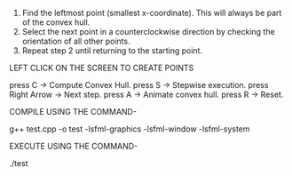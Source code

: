 1. Find the leftmost point (smallest x-coordinate). This will always be part of the convex hull.
2. Select the next point in a counterclockwise direction by checking the orientation of all other points.
3. Repeat step 2 until returning to the starting point.


LEFT CLICK ON THE SCREEN TO CREATE POINTS

press C → Compute Convex Hull.
press S → Stepwise execution.
press Right Arrow → Next step.
press A → Animate convex hull.
press R → Reset.


COMPILE USING THE COMMAND-

g++ test.cpp -o test -lsfml-graphics -lsfml-window -lsfml-system


EXECUTE USING THE COMMAND-

./test
